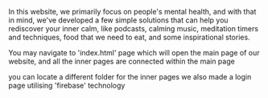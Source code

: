    In this website, we primarily focus on people's mental health, and with that in mind, we've developed a few simple solutions that can help you rediscover your inner calm, like podcasts, calming music, meditation timers and techniques, food that we need to eat, and some inspirational stories.

You may navigate to 'index.html' page which will open the main page of our website, and all the inner pages are connected within the main page

you can locate a different folder for the inner pages we also made a login page utilising 'firebase' technology




